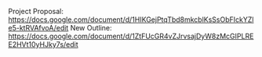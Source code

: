 Project Proposal: https://docs.google.com/document/d/1HIKGejPtqTbd8mkcblKsSsObFIckYZle5-ktRVAfvoA/edit
New Outline: https://docs.google.com/document/d/1ZtFUcGR4vZJrvsajDyW8zMcGIPLREE2HVt10yHJky7s/edit
